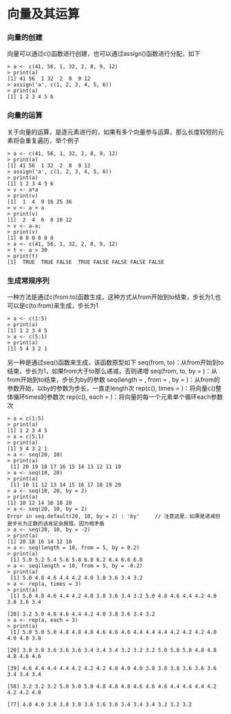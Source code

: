 # 向量及其运算

### 向量的创建
向量可以通过c()函数进行创建，也可以通过assign()函数进行分配，如下

```
> a <- c(41, 56, 1, 32, 2, 8, 9, 12)
> print(a)
[1] 41 56  1 32  2  8  9 12
> assign('a', c(1, 2, 3, 4, 5, 6))
> print(a)
[1] 1 2 3 4 5 6
```

### 向量的运算
关于向量的运算，是逐元素进行的，如果有多个向量参与运算，那么长度较短的元素将会重复遍历，举个例子

```
> a <- c(41, 56, 1, 32, 2, 8, 9, 12)
> print(a)
[1] 41 56  1 32  2  8  9 12
> assign('a', c(1, 2, 3, 4, 5, 6))
> print(a)
[1] 1 2 3 4 5 6
> v <- a*a
> print(v)
[1]  1  4  9 16 25 36
> v <- a + a
> print(v)
[1]  2  4  6  8 10 12
> v <- a-a;
> print(v)
[1] 0 0 0 0 0 0
> a <- c(41, 56, 1, 32, 2, 8, 9, 12)
> t <- a > 30
> print(t)
[1]  TRUE  TRUE FALSE  TRUE FALSE FALSE FALSE FALSE
```

### 生成常规序列
一种方法是通过c(from:to)函数生成，这种方式从from开始到to结束，步长为1,也可以是c(to:from)来生成，步长为1

```
> a <- c(1:5)
> print(a)
[1] 1 2 3 4 5
> a <- c(5:1)
> print(a)
[1] 5 4 3 2 1
```

另一种是通过seq()函数来生成，该函数原型如下
seq(from, to)：从from开始到to结束，步长为1，如果from大于to那么递减，否则递增
seq(from, to, by = )：从from开始到to结束，步长为by的参数
seq(length = , from = , by = )：从from的参数开始，以by的参数为步长，一直走length次
rep(c(), times = )：将向量c()整体循环times的参数次
rep(c(), each = )：将向量的每一个元素单个循环each参数次

```
> a = c(1:5)
> print(a)
[1] 1 2 3 4 5
> a = c(5:1)
> print(a)
[1] 5 4 3 2 1
> a <- seq(20, 10)
> print(a)
 [1] 20 19 18 17 16 15 14 13 12 11 10
> a <- seq(10, 20)
> print(a)
 [1] 10 11 12 13 14 15 16 17 18 19 20
> a <- seq(10, 20, by = 2)
> print(a)
[1] 10 12 14 16 18 20
> a <- seq(20, 10, by = 2)
Error in seq.default(20, 10, by = 2) : 'by'		// 注意这里，如果是递减但是步长为正数的话肯定会报错，因为相矛盾
> a <- seq(20, 10, by = -2)
> print(a)
[1] 20 18 16 14 12 10
> a <- seq(length = 10, from = 5, by = 0.2)
> print(a)
 [1] 5.0 5.2 5.4 5.6 5.8 6.0 6.2 6.4 6.6 6.8
> a <- seq(length = 10, from = 5, by = -0.2)
> print(a)
 [1] 5.0 4.8 4.6 4.4 4.2 4.0 3.8 3.6 3.4 3.2
> a <- rep(a, times = 3)
> print(a)
 [1] 5.0 4.8 4.6 4.4 4.2 4.0 3.8 3.6 3.4 3.2 5.0 4.8 4.6 4.4 4.2 4.0 3.8 3.6 3.4

[20] 3.2 5.0 4.8 4.6 4.4 4.2 4.0 3.8 3.6 3.4 3.2
> a <- rep(a, each = 3)
> print(a)
 [1] 5.0 5.0 5.0 4.8 4.8 4.8 4.6 4.6 4.6 4.4 4.4 4.4 4.2 4.2 4.2 4.0 4.0 4.0 3.8

[20] 3.8 3.8 3.6 3.6 3.6 3.4 3.4 3.4 3.2 3.2 3.2 5.0 5.0 5.0 4.8 4.8 4.8 4.6 4.6

[39] 4.6 4.4 4.4 4.4 4.2 4.2 4.2 4.0 4.0 4.0 3.8 3.8 3.8 3.6 3.6 3.6 3.4 3.4 3.4

[58] 3.2 3.2 3.2 5.0 5.0 5.0 4.8 4.8 4.8 4.6 4.6 4.6 4.4 4.4 4.4 4.2 4.2 4.2 4.0

[77] 4.0 4.0 3.8 3.8 3.8 3.6 3.6 3.6 3.4 3.4 3.4 3.2 3.2 3.2
```